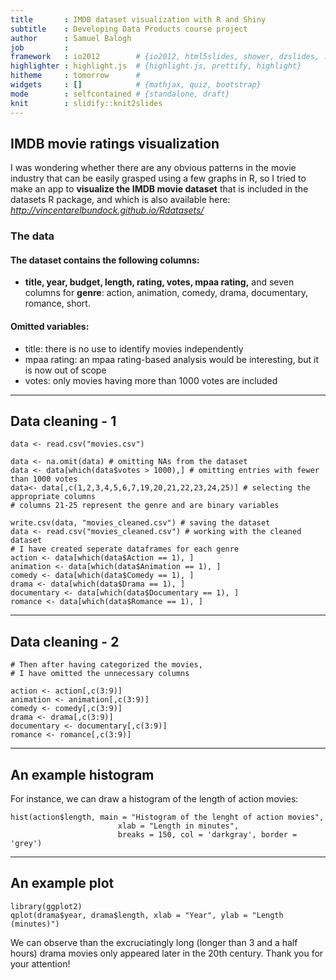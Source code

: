 ```yaml
---
title       : IMDB dataset visualization with R and Shiny
subtitle    : Developing Data Products course project
author      : Samuel Balogh
job         : 
framework   : io2012        # {io2012, html5slides, shower, dzslides, ...}
highlighter : highlight.js  # {highlight.js, prettify, highlight}
hitheme     : tomorrow      # 
widgets     : []            # {mathjax, quiz, bootstrap}
mode        : selfcontained # {standalone, draft}
knit        : slidify::knit2slides
---
```

## IMDB movie ratings visualization

I was wondering whether there are any obvious patterns in the movie industry that can be easily grasped using a few graphs in R, so I tried to make an app to **visualize the IMDB movie dataset** that is included in the datasets R package, and which is also available here: *http://vincentarelbundock.github.io/Rdatasets/*

### The data

#### The dataset contains the following columns:
- **title, year, budget, length, rating, votes, mpaa rating,** and seven columns for **genre**: action, animation, comedy, drama, documentary, romance, short.

#### Omitted variables:
- title: there is no use to identify movies independently
- mpaa rating: an mpaa rating-based analysis would be interesting, but it is now out of scope
- votes: only movies having more than 1000 votes are included

---

## Data cleaning - 1

```{r, echo=FALSE}
data <- read.csv("movies.csv") 
```
```{r, error=FALSE}
data <- na.omit(data) # omitting NAs from the dataset
data <- data[which(data$votes > 1000),] # omitting entries with fewer than 1000 votes
data<- data[,c(1,2,3,4,5,6,7,19,20,21,22,23,24,25)] # selecting the appropriate columns
# columns 21-25 represent the genre and are binary variables

write.csv(data, "movies_cleaned.csv") # saving the dataset
data <- read.csv("movies_cleaned.csv") # working with the cleaned dataset
# I have created seperate dataframes for each genre
action <- data[which(data$Action == 1), ]
animation <- data[which(data$Animation == 1), ]
comedy <- data[which(data$Comedy == 1), ]
drama <- data[which(data$Drama == 1), ]
documentary <- data[which(data$Documentary == 1), ]
romance <- data[which(data$Romance == 1), ]
```

--- 

  
## Data cleaning - 2

```{r} 
# Then after having categorized the movies, 
# I have omitted the unnecessary columns

action <- action[,c(3:9)]
animation <- animation[,c(3:9)]
comedy <- comedy[,c(3:9)]
drama <- drama[,c(3:9)]
documentary <- documentary[,c(3:9)]
romance <- romance[,c(3:9)]

```

---

## An example histogram

For instance, we can draw a histogram of the length of action movies:
```{r, fig.width=8, fig.height=5}
hist(action$length, main = "Histogram of the lenght of action movies",
                        xlab = "Length in minutes",
                        breaks = 150, col = 'darkgray', border = 'grey')
```

---

## An example plot

```{r, fig.width=8, fig.height=4}
library(ggplot2)
qplot(drama$year, drama$length, xlab = "Year", ylab = "Length (minutes)")
```

We can observe than the excruciatingly long (longer than 3 and a half hours) drama movies only appeared later in the 20th century. 
Thank you for your attention!
